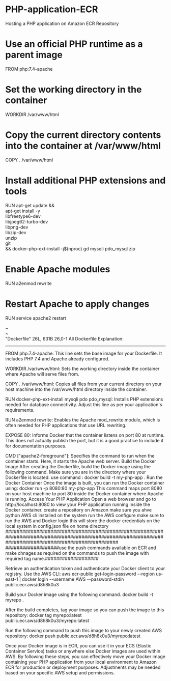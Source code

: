 # PHP-application-ECR
Hosting a PHP application on Amazon ECR Repository
# Use an official PHP runtime as a parent image
FROM php:7.4-apache

# Set the working directory in the container
WORKDIR /var/www/html

# Copy the current directory contents into the container at /var/www/html
COPY . /var/www/html

# Install additional PHP extensions and tools
RUN apt-get update && \
    apt-get install -y \
        libfreetype6-dev \
        libjpeg62-turbo-dev \
        libpng-dev \
        libzip-dev \
        unzip \
        git \
    && docker-php-ext-install -j$(nproc) gd mysqli pdo_mysql zip

# Enable Apache modules
RUN a2enmod rewrite

# Restart Apache to apply changes
RUN service apache2 restart

~                                                                                                                                                
~                                                                                                                                                
"Dockerfile" 26L, 631B                                                                                                         26,0-1        All
Dockerfile Explanation:
****************************************************************************************************************
FROM php:7.4-apache: This line sets the base image for your Dockerfile. It includes PHP 7.4 and Apache already configured.

WORKDIR /var/www/html: Sets the working directory inside the container where Apache will serve files from.

COPY . /var/www/html: Copies all files from your current directory on your host machine into the /var/www/html directory inside the container.

RUN docker-php-ext-install mysqli pdo pdo_mysql: Installs PHP extensions needed for database connectivity. Adjust this line as per your application's requirements.

RUN a2enmod rewrite: Enables the Apache mod_rewrite module, which is often needed for PHP applications that use URL rewriting.

EXPOSE 80: Informs Docker that the container listens on port 80 at runtime. This does not actually publish the port, but it is a good practice to include it for documentation purposes.

CMD ["apache2-foreground"]: Specifies the command to run when the container starts. Here, it starts the Apache web server.
Build the Docker Image
After creating the Dockerfile, build the Docker image using the following command. Make sure you are in the directory where your Dockerfile is located.
use command :  docker build -t my-php-app .
Run the Docker Container
Once the image is built, you can run the Docker container using:
docker run -p 8080:80 my-php-app
This command maps port 8080 on your host machine to port 80 inside the Docker container where Apache is running.
Access Your PHP Application
Open a web browser and go to http://localhost:8080 to view your PHP application running inside the Docker container.
create a repository on Amazon
make sure you ahve python AWS cli installed on the system
run the AWS configure
make sure to run the AWS and Docker login
this will store the docker credentials on the local system in config.json file on home directory
########################################################################################################################################################
###################use the push commands available on ECR and make chnages as required on the commands to push the image with required tag name.###################

Retrieve an authentication token and authenticate your Docker client to your registry. Use the AWS CLI:
aws ecr-public get-login-password --region us-east-1 | docker login --username AWS --password-stdin public.ecr.aws/d8h8k0u3

Build your Docker image using the following command.
docker build -t myrepo .

After the build completes, tag your image so you can push the image to this repository:
docker tag myrepo:latest public.ecr.aws/d8h8k0u3/myrepo:latest

Run the following command to push this image to your newly created AWS repository:
docker push public.ecr.aws/d8h8k0u3/myrepo:latest

Once your Docker image is in ECR, you can use it in your ECS (Elastic Container Service) tasks or anywhere else Docker images are used within AWS.
By following these steps, you can effectively move your Docker image containing your PHP application from your local environment to Amazon ECR for production or deployment purposes. Adjustments may be needed based on your specific AWS setup and permissions.


